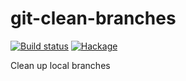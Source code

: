 # git-clean-branches

[![Build status](https://img.shields.io/travis/bangn/git-clean-branches.svg?logo=travis)](https://travis-ci.org/bangn/git-clean-branches)
[![Hackage](https://img.shields.io/hackage/v/git-clean-branches.svg?logo=haskell)](https://hackage.haskell.org/package/git-clean-branches)

Clean up local branches
